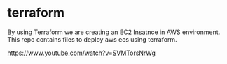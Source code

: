 # terraform

By using Terraform we are creating an EC2 Insatnce in AWS environment.
This repo contains files to deploy aws ecs using terraform.


https://www.youtube.com/watch?v=SVMTorsNrWg
